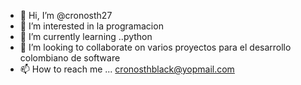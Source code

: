 - 👋 Hi, I’m @cronosth27
- 👀 I’m interested in la  programacion
- 🌱 I’m currently learning ..python
- 💞️ I’m looking to collaborate on varios proyectos para el desarrollo colombiano de software
- 📫 How to reach me ...
cronosthblack@yopmail.com
<!---
cronosth27/cronosth27 is a ✨ special ✨ repository because its `README.md` (this file) appears on your GitHub profile.
You can click the Preview link to take a look at your changes.
--->
